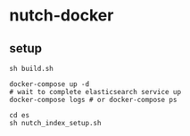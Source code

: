 # nutch-docker

## setup
```
sh build.sh

docker-compose up -d
# wait to complete elasticsearch service up
docker-compose logs # or docker-compose ps

cd es
sh nutch_index_setup.sh
```
